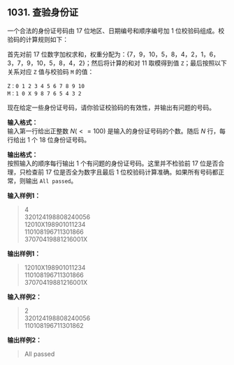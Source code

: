 ﻿## 1031. 查验身份证
一个合法的身份证号码由 17 位地区、日期编号和顺序编号加 1 位校验码组成。校验码的计算规则如下：

首先对前 17 位数字加权求和，权重分配为：{7，9，10，5，8，4，2，1，6，3，7，9，10，5，8，4，2}；然后将计算的和对 11 取模得到值 `Z`；最后按照以下关系对应 `Z` 值与校验码 `M` 的值：
```
Z：0 1 2 3 4 5 6 7 8 9 10
M：1 0 X 9 8 7 6 5 4 3 2
```
现在给定一些身份证号码，请你验证校验码的有效性，并输出有问题的号码。

**输入格式：**  
输入第一行给出正整数 $N(<=100)$ 是输入的身份证号码的个数。随后 $N$ 行，每行给出 1 个 18 位身份证号码。

**输出格式：**  
按照输入的顺序每行输出 1 个有问题的身份证号码。这里并不检验前 17 位是否合理，只检查前 17 位是否全为数字且最后 1 位校验码计算准确。如果所有号码都正常，则输出 `All passed`。

**输入样例1：**
>4  
320124198808240056  
12010X198901011234  
110108196711301866  
37070419881216001X  

**输出样例1：**  
>12010X198901011234  
110108196711301866  
37070419881216001X  

**输入样例2：**
>2  
320124198808240056  
110108196711301862  

**输出样例2：**
>All passed  